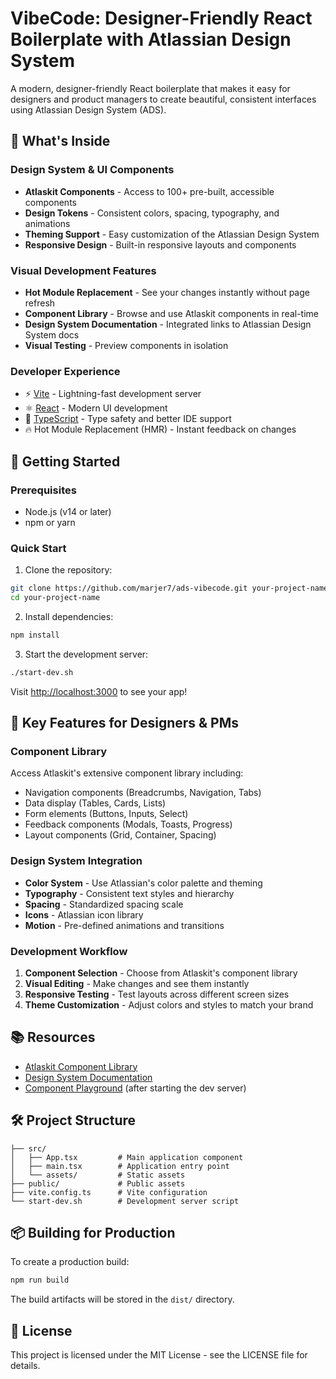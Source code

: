 # VibeCode: Designer-Friendly React Boilerplate with Atlassian Design System

A modern, designer-friendly React boilerplate that makes it easy for designers and product managers to create beautiful, consistent interfaces using Atlassian Design System (ADS).

## 🎨 What's Inside

### Design System & UI Components
- **Atlaskit Components** - Access to 100+ pre-built, accessible components
- **Design Tokens** - Consistent colors, spacing, typography, and animations
- **Theming Support** - Easy customization of the Atlassian Design System
- **Responsive Design** - Built-in responsive layouts and components

### Visual Development Features
- **Hot Module Replacement** - See your changes instantly without page refresh
- **Component Library** - Browse and use Atlaskit components in real-time
- **Design System Documentation** - Integrated links to Atlassian Design System docs
- **Visual Testing** - Preview components in isolation

### Developer Experience
- ⚡️ [Vite](https://vitejs.dev/) - Lightning-fast development server
- ⚛️ [React](https://reactjs.org/) - Modern UI development
- 📝 [TypeScript](https://www.typescriptlang.org/) - Type safety and better IDE support
- 🔥 Hot Module Replacement (HMR) - Instant feedback on changes

## 🚀 Getting Started

### Prerequisites
- Node.js (v14 or later)
- npm or yarn

### Quick Start

1. Clone the repository:
```bash
git clone https://github.com/marjer7/ads-vibecode.git your-project-name
cd your-project-name
```

2. Install dependencies:
```bash
npm install
```

3. Start the development server:
```bash
./start-dev.sh
```

Visit [http://localhost:3000](http://localhost:3000) to see your app!

## 🎯 Key Features for Designers & PMs

### Component Library
Access Atlaskit's extensive component library including:
- Navigation components (Breadcrumbs, Navigation, Tabs)
- Data display (Tables, Cards, Lists)
- Form elements (Buttons, Inputs, Select)
- Feedback components (Modals, Toasts, Progress)
- Layout components (Grid, Container, Spacing)

### Design System Integration
- **Color System** - Use Atlassian's color palette and theming
- **Typography** - Consistent text styles and hierarchy
- **Spacing** - Standardized spacing scale
- **Icons** - Atlassian icon library
- **Motion** - Pre-defined animations and transitions

### Development Workflow
1. **Component Selection** - Choose from Atlaskit's component library
2. **Visual Editing** - Make changes and see them instantly
3. **Responsive Testing** - Test layouts across different screen sizes
4. **Theme Customization** - Adjust colors and styles to match your brand

## 📚 Resources

- [Atlaskit Component Library](https://atlassian.design/components)
- [Design System Documentation](https://atlassian.design/)
- [Component Playground](http://localhost:3000) (after starting the dev server)

## 🛠️ Project Structure

```
├── src/
│   ├── App.tsx         # Main application component
│   ├── main.tsx        # Application entry point
│   └── assets/         # Static assets
├── public/             # Public assets
├── vite.config.ts      # Vite configuration
└── start-dev.sh        # Development server script
```

## 📦 Building for Production

To create a production build:
```bash
npm run build
```

The build artifacts will be stored in the `dist/` directory.

## 📄 License

This project is licensed under the MIT License - see the LICENSE file for details.
